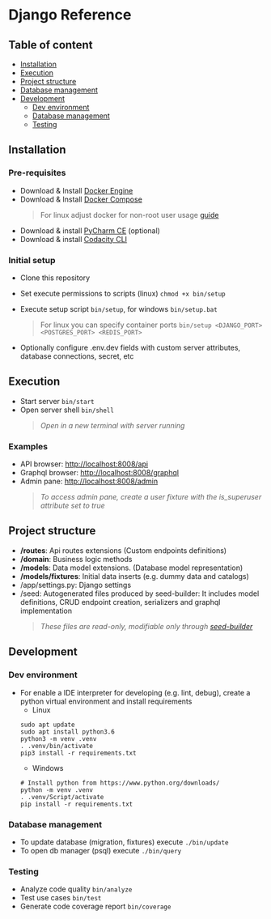 # Django Reference

## Table of content

-   [Installation](#installation)
-   [Execution](#execution)
-   [Project structure](#project-structure)
-   [Database management](#database-management)
-   [Development](#development)
    -   [Dev environment](#dev-environment)
    -   [Database management](#database-management)
    -   [Testing](#testing)

## Installation

### Pre-requisites


-   Download & Install [Docker Engine](https://docs.docker.com/engine/install/)
-   Download & Install [Docker Compose](https://docs.docker.com/compose/install/)
    >   For linux adjust docker for non-root user usage [guide](https://docs.docker.com/engine/install/linux-postinstall/#manage-docker-as-a-non-root-user)
-   Download & install [PyCharm CE](https://www.jetbrains.com/pycharm/download/) (optional)
-   Download & install [Codacity CLI](https://github.com/codacy/codacy-analysis-cli#install)

### Initial setup

-   Clone this repository
-   Set execute permissions to scripts (linux) `chmod +x bin/setup`
-   Execute setup script `bin/setup`, for windows `bin/setup.bat`
    >  For linux you can specify container ports `bin/setup <DJANGO_PORT> <POSTGRES_PORT> <REDIS_PORT>`
    
-   Optionally configure .env.dev fields with custom server attributes, database connections, secret, etc


## Execution

-   Start server `bin/start`
-   Open server shell `bin/shell`
    >   *Open in a new terminal with server running*
    
### Examples

-   API browser: [http://localhost:8008/api](http://localhost:8008/api)
-   Graphql browser: [http://localhost:8008/graphql](http://localhost:8008/graphql)
-   Admin pane: [http://localhost:8008/admin](http://localhost:8008/admin)
    >   *To access admin pane, create a user fixture with the *is_superuser* attribute set to true*
    

## Project structure

-   **/routes**: Api routes extensions (Custom endpoints definitions)
-   **/domain**: Business logic methods
-   **/models**: Data model extensions. (Database model representation)
-   **/models/fixtures**: Initial data inserts (e.g. dummy data and catalogs)
-   /app/settings.py: Django settings
-   /seed: Autogenerated files produced by seed-builder: It includes model definitions, CRUD endpoint creation, serializers and graphql implementation
    >   *These files are *read-only*, modifiable only through [seed-builder](./060_seed_builder.md)*


## Development

### Dev environment

-   For enable a IDE interpreter for developing (e.g. lint, debug), create a python virtual environment and install requirements
    -   Linux
    ```shell
    sudo apt update
    sudo apt install python3.6
    python3 -m venv .venv
    . .venv/bin/activate
    pip3 install -r requirements.txt
    ```
    -   Windows
    ```shell
    # Install python from https://www.python.org/downloads/
    python -m venv .venv
    . .venv/Script/activate
    pip install -r requirements.txt
    ```
    
### Database management

-   To update database (migration, fixtures) execute `./bin/update`
-   To open db manager (psql) execute `./bin/query`

### Testing

-   Analyze code quality `bin/analyze`
-   Test use cases `bin/test`
-   Generate code coverage report `bin/coverage`